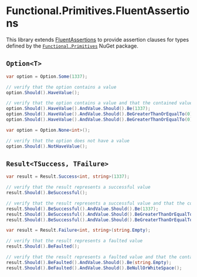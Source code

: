 # Functional.Primitives.FluentAssertions

This library extends [FluentAssertions](https://fluentassertions.com/) to provide assertion clauses for types defined by the [`Functional.Primitives`](https://github.com/JohannesMoersch/Functional) NuGet package.

## `Option<T>`

``` csharp
var option = Option.Some(1337);

// verify that the option contains a value
option.Should().HaveValue();

// verify that the option contains a value and that the contained value matches some condition(s)
option.Should().HaveValue().AndValue.Should().Be(1337);
option.Should().HaveValue().AndValue.Should().BeGreaterThanOrEqualTo(0);
option.Should().HaveValue().AndValue.Should().BeGreaterThanOrEqualTo(0).And.LessThanOrEqualTo(2000);
```

``` csharp
var option = Option.None<int>();

// verify that the option does not have a value
option.Should().NotHaveValue();
```

## `Result<TSuccess, TFailure>`

``` csharp
var result = Result.Success<int, string>(1337);

// verify that the result represents a successful value
result.Should().BeSuccessful();

// verify that the result represents a successful value and that the contained value matches some condition(s)
result.Should().BeSuccessful().AndValue.Should().Be(1337);
result.Should().BeSuccessful().AndValue.Should().BeGreaterThanOrEqualTo(0);
result.Should().BeSuccessful().AndValue.Should().BeGreaterThanOrEqualTo(0).And.BeLessThanOrEqualTo(2000);
```

``` csharp
var result = Result.Failure<int, string>(string.Empty);

// verify that the result represents a faulted value
result.Should().BeFaulted();

// verify that the result represents a faulted value and that the contained value matches some condition(s)
result.Should().BeFaulted().AndValue.Should().Be(string.Empty);
result.Should().BeFaulted().AndValue.Should().BeNullOrWhiteSpace();
```
